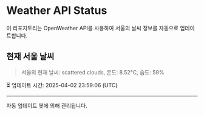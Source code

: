 
# Weather API Status

이 리포지토리는 OpenWeather API를 사용하여 서울의 날씨 정보를 자동으로 업데이트합니다.

## 현재 서울 날씨
> 서울의 현재 날씨: scattered clouds, 온도: 8.52°C, 습도: 59%

⏳ 업데이트 시간: 2025-04-02 23:59:06 (UTC)

---
자동 업데이트 봇에 의해 관리됩니다.
